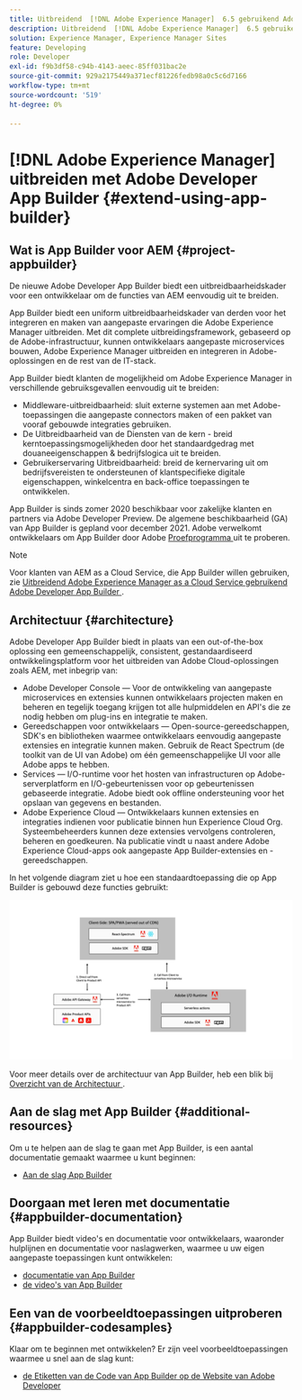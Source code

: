 ```yaml
---
title: Uitbreidend  [!DNL Adobe Experience Manager]  6.5 gebruikend Adobe Developer App Builder.
description: Uitbreidend  [!DNL Adobe Experience Manager]  6.5 gebruikend Adobe Developer App Builder.
solution: Experience Manager, Experience Manager Sites
feature: Developing
role: Developer
exl-id: f9b3df58-c94b-4143-aeec-85ff031bac2e
source-git-commit: 929a2175449a371ecf81226fedb98a0c5c6d7166
workflow-type: tm+mt
source-wordcount: '519'
ht-degree: 0%

---
```


# [!DNL Adobe Experience Manager] uitbreiden met Adobe Developer App Builder {#extend-using-app-builder}

## Wat is App Builder voor AEM {#project-appbuilder}

De nieuwe Adobe Developer App Builder biedt een uitbreidbaarheidskader voor een ontwikkelaar om de functies van AEM eenvoudig uit te breiden.

App Builder biedt een uniform uitbreidbaarheidskader van derden voor het integreren en maken van aangepaste ervaringen die Adobe Experience Manager uitbreiden. Met dit complete uitbreidingsframework, gebaseerd op de Adobe-infrastructuur, kunnen ontwikkelaars aangepaste microservices bouwen, Adobe Experience Manager uitbreiden en integreren in Adobe-oplossingen en de rest van de IT-stack.

App Builder biedt klanten de mogelijkheid om Adobe Experience Manager in verschillende gebruiksgevallen eenvoudig uit te breiden:

* Middleware-uitbreidbaarheid: sluit externe systemen aan met Adobe-toepassingen die aangepaste connectors maken of een pakket van vooraf gebouwde integraties gebruiken.
* De Uitbreidbaarheid van de Diensten van de kern - breid kerntoepassingsmogelijkheden door het standaardgedrag met douaneeigenschappen &amp; bedrijfslogica uit te breiden.
* Gebruikerservaring Uitbreidbaarheid: breid de kernervaring uit om bedrijfsvereisten te ondersteunen of klantspecifieke digitale eigenschappen, winkelcentra en back-office toepassingen te ontwikkelen.

App Builder is sinds zomer 2020 beschikbaar voor zakelijke klanten en partners via Adobe Developer Preview. De algemene beschikbaarheid (GA) van App Builder is gepland voor december 2021. Adobe verwelkomt ontwikkelaars om App Builder door Adobe [ Proefprogramma ](https://developer.adobe.com/app-builder/docs/get_started/app_builder_get_started/set-up#access-and-credentials) uit te proberen.

>[!NOTE]
>
>Voor klanten van AEM as a Cloud Service, die App Builder willen gebruiken, zie [ Uitbreidend Adobe Experience Manager as a Cloud Service gebruikend Adobe Developer App Builder ](/help/sites-developing/app-builder.md).

## Architectuur {#architecture}

Adobe Developer App Builder biedt in plaats van een out-of-the-box oplossing een gemeenschappelijk, consistent, gestandaardiseerd ontwikkelingsplatform voor het uitbreiden van Adobe Cloud-oplossingen zoals AEM, met inbegrip van:

* Adobe Developer Console — Voor de ontwikkeling van aangepaste microservices en extensies kunnen ontwikkelaars projecten maken en beheren en tegelijk toegang krijgen tot alle hulpmiddelen en API&#39;s die ze nodig hebben om plug-ins en integratie te maken.
* Gereedschappen voor ontwikkelaars — Open-source-gereedschappen, SDK&#39;s en bibliotheken waarmee ontwikkelaars eenvoudig aangepaste extensies en integratie kunnen maken. Gebruik de React Spectrum (de toolkit van de UI van Adobe) om één gemeenschappelijke UI voor alle Adobe apps te hebben.
* Services — I/O-runtime voor het hosten van infrastructuren op Adobe-serverplatform en I/O-gebeurtenissen voor op gebeurtenissen gebaseerde integratie. Adobe biedt ook offline ondersteuning voor het opslaan van gegevens en bestanden.
* Adobe Experience Cloud — Ontwikkelaars kunnen extensies en integraties indienen voor publicatie binnen hun Experience Cloud Org. Systeembeheerders kunnen deze extensies vervolgens controleren, beheren en goedkeuren. Na publicatie vindt u naast andere Adobe Experience Cloud-apps ook aangepaste App Builder-extensies en -gereedschappen.

In het volgende diagram ziet u hoe een standaardtoepassing die op App Builder is gebouwd deze functies gebruikt:

![Architectuur](assets/appbuilder-architecture.jpg)

Voor meer details over de architectuur van App Builder, heb een blik bij [ Overzicht van de Architectuur ](https://developer.adobe.com/app-builder/docs/guides/app_builder_guides/architecture_overview/architecture-overview).

## Aan de slag met App Builder {#additional-resources}

Om u te helpen aan de slag te gaan met App Builder, is een aantal documentatie gemaakt waarmee u kunt beginnen:

* [ Aan de slag App Builder ](https://developer.adobe.com/app-builder/docs/get_started/app_builder_get_started/first-app)

## Doorgaan met leren met documentatie {#appbuilder-documentation}

App Builder biedt video&#39;s en documentatie voor ontwikkelaars, waaronder hulplijnen en documentatie voor naslagwerken, waarmee u uw eigen aangepaste toepassingen kunt ontwikkelen:

* [ documentatie van App Builder ](https://developer.adobe.com/app-builder/docs/overview/)
* [ de video&#39;s van App Builder ](https://www.youtube.com/playlist?list=PLcVEYUqU7VRfDij-Jbjyw8S8EzW073F_o)

## Een van de voorbeeldtoepassingen uitproberen {#appbuilder-codesamples}

Klaar om te beginnen met ontwikkelen? Er zijn veel voorbeeldtoepassingen waarmee u snel aan de slag kunt:

* [ de Etiketten van de Code van App Builder op de Website van Adobe Developer ](https://developer.adobe.com/app-builder/docs/resources/)
